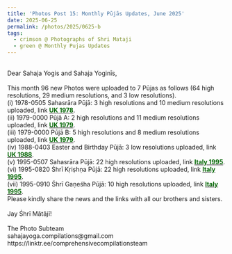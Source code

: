 ```yaml
---
title: 'Photos Post 15: Monthly Pūjās Updates, June 2025'
date: 2025-06-25
permalink: /photos/2025/0625-b
tags:
  - crimson @ Photographs of Shri Mataji
  - green @ Monthly Pujas Updates
---
```


<p>
<br>
Dear Sahaja Yogis and Sahaja Yoginīs,<br>
<br>
This month 96 new Photos were uploaded to 7 Pūjas as follows (64 high resolutions, 29 medium resolutions, and 3 low resolutions).<br>
(i) 1978-0505 Sahasrāra Pūjā: 3 high resolutions and 10 medium resolutions uploaded, link <a href="https://eternalmoments.smugmug.com/Countries/UK/1978"> <font color="DarkGreen"><b>UK 1978</b></font></a>.<br>
(ii) 1979-0000 Pūjā A: 2 high resolutions and 11 medium resolutions uploaded, link <a href="https://eternalmoments.smugmug.com/Countries/UK/1979"> <font color="DarkGreen"><b>UK 1979</b></font></a>.<br>
(iii) 1979-0000 Pūjā B: 5 high resolutions and 8 medium resolutions uploaded, link <a href="https://eternalmoments.smugmug.com/Countries/UK/1979"> <font color="DarkGreen"><b>UK 1979</b></font></a>.<br>
(iv) 1988-0403 Easter and Birthday Pūjā: 3 low resolutions uploaded, link <a href="https://eternalmoments.smugmug.com/Countries/UK/1988"> <font color="DarkGreen"><b>UK 1988</b></font></a>.<br>
(v) 1995-0507 Sahasrāra Pūjā: 22 high resolutions uploaded, link <a href="https://eternalmoments.smugmug.com/Countries/Italy/1995"> <font color="DarkGreen"><b>Italy 1995</b></font></a>.<br>
(vi) 1995-0820 Śhrī Kṛiṣhṇa Pūjā: 22 high resolutions uploaded, link <a href="https://eternalmoments.smugmug.com/Countries/Italy/1995"> <font color="DarkGreen"><b>Italy 1995</b></font></a>.<br>
(vii) 1995-0910 Śhrī Gaṇeśha Pūjā: 10 high resolutions uploaded, link <a href="https://eternalmoments.smugmug.com/Countries/Italy/1995"> <font color="DarkGreen"><b>Italy 1995</b></font></a>.<br>
Please kindly share the news and the links with all our brothers and sisters.<br>
<br>
Jay Śhrī Mātājī!<br>
<br>
The Photo Subteam<br>
sahajayoga.compilations@gmail.com<br>
https://linktr.ee/comprehensivecompilationsteam<br>
</p>
